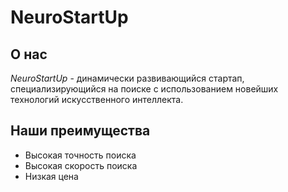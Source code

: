 # NeuroStartUp
## О нас
*NeuroStartUp* - динамически развивающийся стартап, специализирующийся на поиске с использованием новейших технологий искусственного интеллекта.

## Наши преимущества
* Высокая точность поиска
* Высокая скорость поиска
* Низкая цена